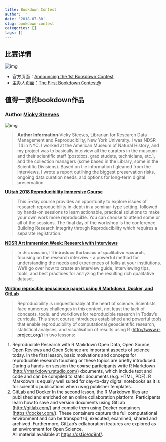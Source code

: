 ```yaml
---
title: Bookdown Contest
author: ''
date: '2018-07-30'
slug: bookdown-contest
categories: []
tags: []
---
```


## 比赛详情 ##

![img](https://user-images.githubusercontent.com/163582/43284090-651365f8-90e0-11e8-8092-a9b10775fda0.png)

- 官方页面：[Announcing the 1st Bookdown Contest](http://yihui.name/en/2018/07/first-bookdown-contest/)  
- 主办人页面：[The First Bookdown Contest@](http://yihui.name/en/2018/07/first-bookdown-contest/)  

## 值得一读的bookdown作品 ##

### Author:[Vicky Steeves](https://vickysteeves.com/) ###
![img](https://vickysteeves.gitlab.io/2018-ndsr-art/imgs/selfie.jpg)

> **Author Information**:Vicky Steeves, Librarian for Research Data Management and Reproducibility, New York University. I was NDSR ’14 in NYC. I worked at the American Museum of Natural History, and my project was to basically interview all the curators in the museum and their scientific staff (postdocs, grad studets, technicians, etc.), and the collection managers (some based in the Library, some in the Scientific Divisions). Based on the information I gleaned from the interviews, I wrote a report outlining the biggest preservation risks, ongoing data curation needs, and options for long-term digital preservation.

**[UUtah 2018 Reproducibility Immersive Course](https://vickysteeves.gitlab.io/2018-uutah-repro/index.html)**  

> This 5-day course provides an opportunity to explore issues of research reproducibility in-depth in a seminar-type setting, followed by hands-on sessions to learn actionable, practical solutions to make your own work more reproducible. You can choose to attend some or all of the sessions. The final day of the workshop is the conference Building Research Integrity through Reproducibility which requires a separate registration.


**[NDSR Art Immersion Week: Research with Interviews](https://vickysteeves.gitlab.io/2018-ndsr-art/)**

> In this session, I’ll introduce the basics of qualitative research, focusing on the research interview - a powerful method for understanding the needs and experiences of folks at your institutions. We’ll go over how to create an interview guide, interviewing tips, tools, and best practices for analyzing the resulting rich qualitative dataset.

**[Writing reprocible geoscience papers using R Markdown, Docker, and GitLab](https://vickysteeves.gitlab.io/repro-papers/)**  

> Reproducibility is unquestionably at the heart of science. Scientists face numerous challenges in this context, not least the lack of concepts, tools, and workflows for reproducible research in Today’s curricula. This short course introduces established and powerful tools that enable reproducibility of computational geoscientific research, statistical analyses, and visualisation of results using R (http://www.r-project.org/) in two lessons:  
1. Reproducible Research with R Markdown Open Data, Open Source, Open Reviews and Open Science are important aspects of science today. In the first lesson, basic motivations and concepts for reproducible research touching on these topics are briefly introduced. During a hands-on session the course participants write R Markdown (http://rmarkdown.rstudio.com/) documents, which include text and code and can be compiled to static documents (e.g. HTML, PDF). R Markdown is equally well suited for day-to-day digital notebooks as it is for scientific publications when using publisher templates.  
2. GitLab and Docker In the second lesson, the R Markdown files are published and enriched on an online collaboration platform. Participants learn how to save and version documents using GitLab (http://gitlab.com/) and compile them using Docker containers (https://docker.com/). These containers capture the full computational environment and can be transported, executed, examined, shared and archived. Furthermore, GitLab’s collaboration features are explored as an environment for Open Science.  
All material available at https://osf.io/qd9nf/.


